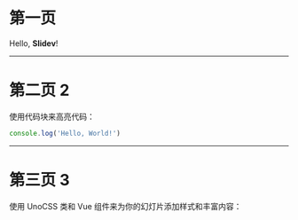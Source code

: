 # 第一页

Hello, **Slidev**!

---

# 第二页 2

使用代码块来高亮代码：

```ts
console.log('Hello, World!')
```

---

# 第三页 3

使用 UnoCSS 类和 Vue 组件来为你的幻灯片添加样式和丰富内容：

<div class="p-3">
  <Tweet id="..." />
</div>